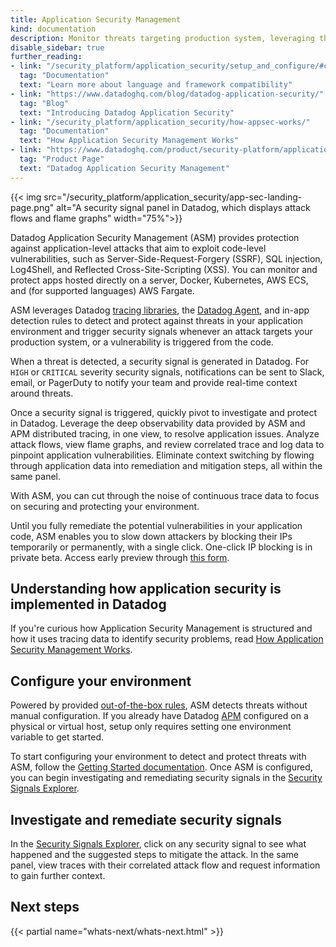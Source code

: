 ```yaml
---
title: Application Security Management
kind: documentation
description: Monitor threats targeting production system, leveraging the execution context provided by distributed traces.
disable_sidebar: true
further_reading:
- link: "/security_platform/application_security/setup_and_configure/#compatibility"
  tag: "Documentation"
  text: "Learn more about language and framework compatibility"
- link: "https://www.datadoghq.com/blog/datadog-application-security/"
  tag: "Blog"
  text: "Introducing Datadog Application Security"
- link: "/security_platform/application_security/how-appsec-works/"
  tag: "Documentation"
  text: "How Application Security Management Works"
- link: "https://www.datadoghq.com/product/security-platform/application-security-monitoring/"
  tag: "Product Page"
  text: "Datadog Application Security Management"
---
```


{{< img src="/security_platform/application_security/app-sec-landing-page.png" alt="A security signal panel in Datadog, which displays attack flows and flame graphs" width="75%">}}

Datadog Application Security Management (ASM) provides protection against application-level attacks that aim to exploit code-level vulnerabilities, such as Server-Side-Request-Forgery (SSRF), SQL injection, Log4Shell, and Reflected Cross-Site-Scripting (XSS). You can monitor and protect apps hosted directly on a server, Docker, Kubernetes, AWS ECS, and (for supported languages) AWS Fargate.

ASM leverages Datadog [tracing libraries][1], the [Datadog Agent][2], and in-app detection rules to detect and protect against threats in your application environment and trigger security signals whenever an attack targets your production system, or a vulnerability is triggered from the code.

When a threat is detected, a security signal is generated in Datadog. For `HIGH` or `CRITICAL` severity security signals, notifications can be sent to Slack, email, or PagerDuty to notify your team and provide real-time context around threats.

Once a security signal is triggered, quickly pivot to investigate and protect in Datadog. Leverage the deep observability data provided by ASM and APM distributed tracing, in one view, to resolve application issues. Analyze attack flows, view flame graphs, and review correlated trace and log data to pinpoint application vulnerabilities. Eliminate context switching by flowing through application data into remediation and mitigation steps, all within the same panel.

With ASM, you can cut through the noise of continuous trace data to focus on securing and protecting your environment.

Until you fully remediate the potential vulnerabilities in your application code, ASM enables you to slow down attackers by blocking their IPs temporarily or permanently, with a single click. One-click IP blocking is in private beta. Access early preview through [this form][7].

## Understanding how application security is implemented in Datadog

If you're curious how Application Security Management is structured and how it uses tracing data to identify security problems, read [How Application Security Management Works][3].

## Configure your environment

Powered by provided [out-of-the-box rules][4], ASM detects threats without manual configuration. If you already have Datadog [APM][1] configured on a physical or virtual host, setup only requires setting one environment variable to get started.

To start configuring your environment to detect and protect threats with ASM, follow the [Getting Started documentation][5]. Once ASM is configured, you can begin investigating and remediating security signals in the [Security Signals Explorer][6].

## Investigate and remediate security signals

In the [Security Signals Explorer][6], click on any security signal to see what happened and the suggested steps to mitigate the attack. In the same panel, view traces with their correlated attack flow and request information to gain further context.

## Next steps

{{< partial name="whats-next/whats-next.html" >}}

[1]: /tracing/
[2]: /agent/
[3]: /security_platform/application_security/how-appsec-works/
[4]: /security_platform/default_rules/#cat-application-security
[5]: /security_platform/application_security/getting_started/
[6]: /security_platform/explorer/
[7]: https://dashcon.io/appsec
